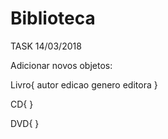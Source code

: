 # Biblioteca
TASK 14/03/2018

Adicionar novos objetos:

Livro{
autor
edicao
genero
editora
}

CD{
}

DVD{
}